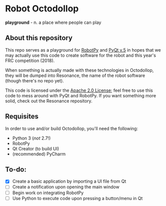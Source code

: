 # Robot Octodollop

**playground** - n. a place where people can play

## About this repository
This repo serves as a playground for [RobotPy](https://robotpy.github.io/) and [PyQt v.5](https://www.riverbankcomputing.com/software/pyqt/intro) in hopes that we may actually use this code to create software for the robot and this year's FRC competition (2018).

When something is actually made with these technologies in Octodollop, they will be dumped into Resonance, the name of the robot software (though there's no repo yet).

This code is licensed under the [Apache 2.0 License](LICENSE.md); feel free to use this code to mess around with PyQt and RobotPy. If you want something more solid, check out the Resonance repository.

## Requisites
In order to use and/or build Octodollop, you'll need the following:
* Python 3 (_not_ 2.7!)
* RobotPy
* Qt Creator (to build UI)
* (recommended) PyCharm

## To-do:
- [X] Create a basic application by importing a UI file from Qt
- [ ] Create a notification upon opening the main window
- [ ] Begin work on integrating RobotPy
- [ ] Use Python to execute code upon pressing a button/menu in Qt
